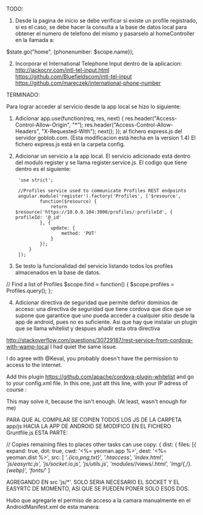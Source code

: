 TODO:
1. Desde la pagina de inicio se debe verificar si existe un profile registrado, si es el caso, se debe hacer la consulta a la base de datos local para obtener el numero de telefono del mismo y pasarselo al homeController en la llamada a:

$state.go("home", {phonenumber: $scope.name});



2. Incorporar el International Telephone Input dentro de la aplicacion:
        http://jackocnr.com/intl-tel-input.html
        https://github.com/Bluefieldscom/intl-tel-input
        https://github.com/mareczek/international-phone-number




TERMINADO:


Para lograr acceder al servicio desde la app local se hizo lo siguiente:

1. Adicionar 
        app.use(function(req, res, next) {
            res.header("Access-Control-Allow-Origin", "*");
            res.header("Access-Control-Allow-Headers", "X-Requested-With");
            next();
        });
al fichero express.js del servidor goblob.com. (Esta modificacion está hecha en la version 1.4) El fichero express.js está en la carpeta config.

2. Adicionar un servicio a la app local. El servicio adicionado está dentro del modulo register y se llama register.service.js. El codigo que tiene dentro es el siguiente:

        'use strict';

        //Profiles service used to communicate Profiles REST endpoints
        angular.module('register').factory('Profiles', ['$resource',
                function($resource) {
                    return $resource('https://10.0.0.104:3000/profiles/:profileId', { profileId: '@_id'
                }, {
                    update: {
                        method: 'PUT'
                    }
                });
            }
        ]);

3. Se testo la funcionalidad del servicio listando todos los profiles almacenados en la base de datos.

// Find a list of Profiles
        $scope.find = function() {
            $scope.profiles = Profiles.query();
        };


4. Adicionar directiva de seguridad que permite definir dominios de acceso:
     una directiva de seguridad que tiene cordova que dice <access origin="*"/> que se supone que garantice que uno pueda acceder a cualquier sitio desde la app de android, pues no es suficiente. Asi que hay que instalar un plugin que se llama whitelist y despues añadir esta otra directiva
        <allow-navigation href="https://10.0.0.104:3000/*" />

        
	
http://stackoverflow.com/questions/30729187/rest-service-from-cordova-with-wamp-local
I had quiet the same issue.

I do agree with @Keval, you probably doesn't have the permission to access to the internet.

Add this plugin https://github.com/apache/cordova-plugin-whitelist and go to your config.xml file. In this one, just att this line, with your IP adress of course :

<allow-navigation href="http://xxx.xxx.xxx.xxx/*" />

This may solve it, because the <access origin="*" /> isn't enough. (At least, wasn't enough for me)



PARA QUE AL COMPILAR SE COPIEN TODOS LOS JS DE LA CARPETA app/js HACIA LA APP DE ANDROID SE MODIFICO EN EL FICHERO Gruntfile.js ESTA PARTE:

// Copies remaining files to places other tasks can use
        copy: {
            dist: {
                files: [{
                    expand: true,
                    dot: true,
                    cwd: '<%= yeoman.app %>',
                    dest: '<%= yeoman.dist %>',
                    src: [
                        '*.{ico,png,txt}',
                        '.htaccess',
                        'index.html',
                        'js/easyrtc.js',
                        'js/socket.io.js',
                        'js/utils.js',
                        'modules/*/views/*.html',
                        'img/{,*/}*.{webp}',
                        'fonts/*'
                    ]

AGREGANDO EN src 'js/*'. SOLO SERIA NECESARIO EL SOCKET Y EL EASYRTC DE MOMENTO, ASI QUE SE PUEDEN PONER SOLO ESOS DOS.

Hubo que agregarle el permiso de acceso a la camara manualmente en el AndroidManifest.xml de esta manera:
<uses-permission android:name="android.permission.CAMERA" />